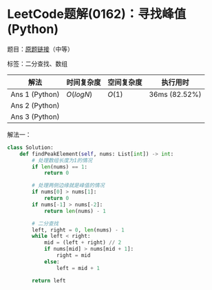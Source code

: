 # LeetCode题解(0162)：寻找峰值(Python)

题目：[原题链接](https://leetcode-cn.com/problems/find-peak-element/)（中等）

标签：二分查找、数组

| 解法           | 时间复杂度 | 空间复杂度 | 执行用时      |
| -------------- | ---------- | ---------- | ------------- |
| Ans 1 (Python) | $O(logN)$  | $O(1)$     | 36ms (82.52%) |
| Ans 2 (Python) |            |            |               |
| Ans 3 (Python) |            |            |               |

解法一：

```python
class Solution:
    def findPeakElement(self, nums: List[int]) -> int:
        # 处理数组长度为1的情况
        if len(nums) == 1:
            return 0

        # 处理两侧边缘就是峰值的情况
        if nums[0] > nums[1]:
            return 0
        if nums[-1] > nums[-2]:
            return len(nums) - 1

        # 二分查找
        left, right = 0, len(nums) - 1
        while left < right:
            mid = (left + right) // 2
            if nums[mid] > nums[mid + 1]:
                right = mid
            else:
                left = mid + 1

        return left
```

